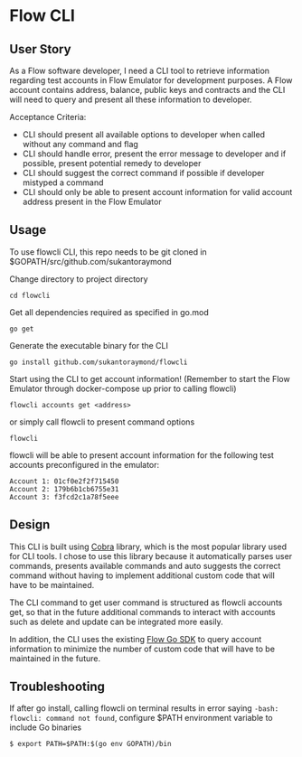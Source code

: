 # Flow CLI

## User Story

As a Flow software developer, I need a CLI tool to retrieve information regarding test accounts in Flow Emulator for development purposes. A Flow account contains address, balance, public keys and contracts and the CLI will need to query and present all these information to developer.  

Acceptance Criteria: 
- CLI should present all available options to developer when called without any command and flag
- CLI should handle error, present the error message to developer and if possible, present potential remedy to developer
- CLI should suggest the correct command if possible if developer mistyped a command
- CLI should only be able to present account information for valid account address present in the Flow Emulator

## Usage

To use flowcli CLI, this repo needs to be git cloned in $GOPATH/src/github.com/sukantoraymond

Change directory to project directory 

```
cd flowcli
```

Get all dependencies required as specified in go.mod

```
go get
```

Generate the executable binary for the CLI 

```
go install github.com/sukantoraymond/flowcli
```

Start using the CLI to get account information! (Remember to start the Flow Emulator through docker-compose up prior to calling flowcli)
```
flowcli accounts get <address>
``` 
or simply call flowcli to present command options
```
flowcli
``` 

flowcli will be able to present account information for the following test accounts preconfigured in the emulator:

```
Account 1: 01cf0e2f2f715450
Account 2: 179b6b1cb6755e31
Account 3: f3fcd2c1a78f5eee
```

## Design
  
This CLI is built using [Cobra](https://github.com/spf13/cobra) library, which is the most popular library used for CLI tools. I chose to use this library because it automatically parses user commands, presents available commands and auto suggests the correct command without having to implement additional custom code that will have to be maintained.

The CLI command to get user command is structured as flowcli accounts get, so that in the future additional commands to interact with accounts such as delete and update can be integrated more easily. 

In addition, the CLI uses the existing [Flow Go SDK](https://github.com/onflow/flow-go-sdk/blob/master/examples/get_accounts/main.go) to query account information to minimize the number of custom code that will have to be maintained in the future.

## Troubleshooting

If after go install, calling flowcli on terminal results in error saying ```-bash: flowcli: command not found```, configure $PATH environment variable to include Go binaries

```
$ export PATH=$PATH:$(go env GOPATH)/bin
```

